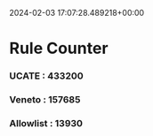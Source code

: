 2024-02-03 17:07:28.489218+00:00
# Rule Counter 
 ### UCATE : 433200

 ### Veneto : 157685

 ### Allowlist : 13930